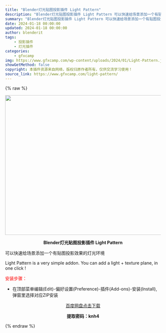 ```yaml
---
title: "Blender灯光贴图投影插件 Light Pattern"
description: "Blender灯光贴图投影插件 Light Pattern 可以快速给场景添加一个有贴图投影效果的灯光环境 Light Pattern is a very simple addon. You can ..."
summary: "Blender灯光贴图投影插件 Light Pattern 可以快速给场景添加一个有贴图投影效果的灯光环境 Light Pattern is a very simple addon. You can ..."
date: 2024-01-18 00:00:00
updated: 2024-01-18 00:00:00
author: blenderit
tags: 
    - 投影插件
    - 灯光插件
categories:
    - gfxcamp
img: https://www.gfxcamp.com/wp-content/uploads/2024/01/Light-Pattern.jpg
showGetMethod: false
copyright: 本插件资源来自网络，版权归原作者所有，仅供交流学习使用！
source_link: https://www.gfxcamp.com/light-pattern/
---
```


{% raw %}
<div><p><img decoding="async" class="aligncenter size-full wp-image-117902" src="https://www.gfxcamp.com/wp-content/uploads/2024/01/Light-Pattern.jpg" data-src="https://www.gfxcamp.com/wp-content/uploads/2024/01/Light-Pattern.jpg" alt="" width="640" height="452" data-srcset="https://www.gfxcamp.com/wp-content/uploads/2024/01/Light-Pattern.jpg 640w, https://www.gfxcamp.com/wp-content/uploads/2024/01/Light-Pattern-150x106.jpg 150w" data-sizes="(max-width: 640px) 100vw, 640px"></p><p style="text-align: center;"><strong>Blender灯光贴图投影插件 Light Pattern</strong></p><p data-pm-slice="1 1 []">可以快速给场景添加一个有贴图投影效果的灯光环境</p><p data-pm-slice="1 1 []">Light Pattern is a very simple addon. You can add a light + texture plane, in one click !</p><p><span style="color: #ff0000;">安装步骤：</span></p><ul>
<li>在顶部菜单编辑(Edit)-偏好设置(Preference)-插件(Add-ons)-安装(Install),弹窗里选择对应ZIP安装</li>
</ul><p style="text-align: center;"><a class="maxbutton-3 maxbutton maxbutton-baidu" target="_blank" rel="noopener" href="https://pan.baidu.com/s/1pZT6RyxT_J30_AzD5WZG7w?pwd=knh4"><span class="mb-text">百度网盘点击下载</span></a></p><p style="text-align: center;"><strong>提取密码：knh4</strong></p></div>
<div style="display: none">gfxcamp</div>
{% endraw %}
